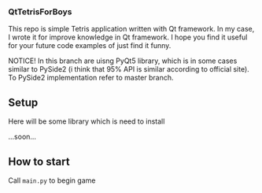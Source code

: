 ### QtTetrisForBoys

This repo is simple Tetris application written with Qt framework. In my case, I wrote it for improve knowledge in Qt 
framework. I hope you find it useful for your future code examples of just find it funny.

NOTICE! In this branch are uisng PyQt5 library, which is in some cases similar to PySide2 (i think that 95% API is similar according to official site).
To PySide2 implementation refer to master branch.

## Setup

Here will be some library which is need to install

...soon...


## How to start

Call `main.py` to begin game

